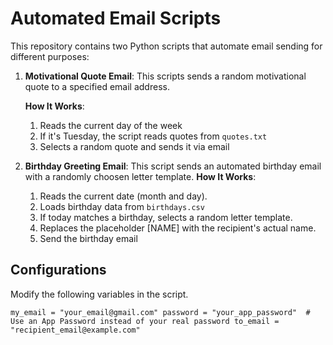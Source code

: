# Automated Email Scripts

This repository contains two Python scripts that automate email sending for different purposes:

1. **Motivational Quote Email**: This scripts sends a random motivational quote to a specified email address.

   **How It Works**:
      1. Reads the current day of the week
      2. If it's Tuesday, the script reads quotes from `quotes.txt`
      3. Selects a random quote and sends it via email
   
2. **Birthday Greeting Email**: This script sends an automated birthday email with a randomly choosen letter template.
   **How It Works**:
   1. Reads the current date (month and day).
   2. Loads birthday data from `birthdays.csv`
   3. If today matches a birthday, selects a random letter template.
   4. Replaces the placeholder [NAME] with the recipient's actual name.
   5. Send the birthday email

## Configurations
Modify the following variables in the script.

`my_email = "your_email@gmail.com"
password = "your_app_password"  # Use an App Password instead of your real password
to_email = "recipient_email@example.com"`
            